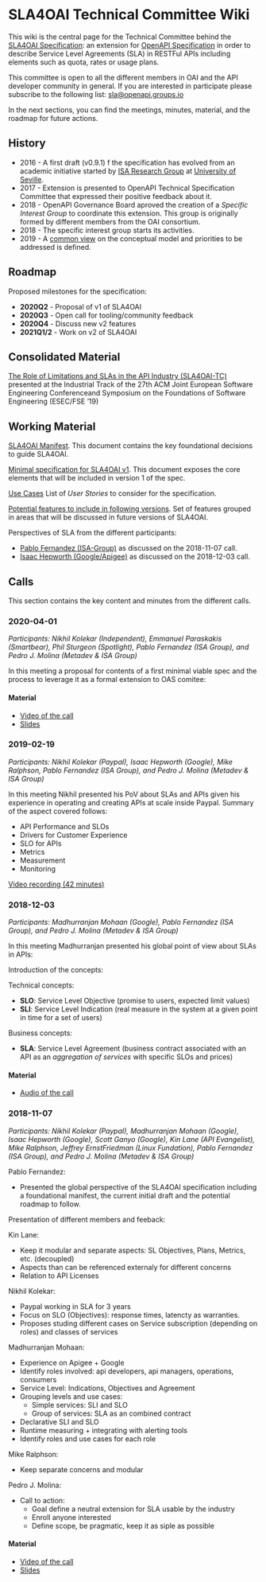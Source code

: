 # SLA4OAI Technical Committee Wiki

This wiki is the central page for the Technical Committee behind the [SLA4OAI Specification](https://github.com/isa-group/SLA4OAI-Specification): an extension for [OpenAPI Specification](https://github.com/OAI/OpenAPI-Specification) in order to describe Service Level Agreements (SLA) in RESTFul APIs including elements such as quota, rates or usage plans.

This committee is open to all the different members in OAI and the API developer community in general. If you are interested in participate please subscribe to the following list: [sla@openapi.groups.io](https://openapi.groups.io/g/sla)

In the next sections, you can find the meetings, minutes, material, and the roadmap for future actions. 

## History

 - 2016 - A first draft (v0.9.1) f the specification has evolved from an academic initiative started by [ISA Research Group](http://www.isa.us.es) at [University of Seville](http://www.us.es).
 - 2017 - Extension is presented to OpenAPI Technical Specification Committee that expressed their positive feedback about it. 
 - 2018 - OpenAPI Governance Board aproved the creation of a *Specific Interest Group* to coordinate this extension. This group is originally formed by different members from the OAI consortium.
 - 2018 - The specific interest group starts its activities.
 - 2019 - A [common view](docs/2019_ESEC_FSE_IndustryTrack_The_role_of_SLAs_in_the_API_industry.pdf) on the conceptual model and priorities to be addressed is defined.
 
## Roadmap

Proposed milestones for the specification:
 - **2020Q2** - Proposal of v1 of SLA4OAI
 - **2020Q3** - Open call for tooling/community feedback
 - **2020Q4** - Discuss new v2 features
 - **2021Q1/2** - Work on v2 of SLA4OAI

## Consolidated Material

[The Role of Limitations and SLAs in the API Industry (SLA4OAI-TC)](docs/2019_ESEC_FSE_IndustryTrack_The_role_of_SLAs_in_the_API_industry.pdf) presented at the Industrial Track of the 27th ACM Joint European Software Engineering Conferenceand Symposium on the Foundations of Software Engineering (ESEC/FSE ’19)

## Working Material
[SLA4OAI Manifest](./Manifest.md). This document contains the key foundational decisions to guide SLA4OAI.

[Minimal specification for SLA4OAI v1](FirstMinimalSpecification.md). This document exposes the core elements that will be included in version 1 of the spec.

[Use Cases](UseCases.md) List of *User Stories* to consider for the specification.

[Potential features to include in following versions](PotentialFeatures.md). Set of features grouped in areas that will be discussed in future versions of SLA4OAI.

Perspectives of SLA from the different participants: 
- [Pablo Fernandez (ISA-Group)](https://drive.google.com/open?id=1sBjd8FR4zVqF5wYBzvnWrpncCmO2AJv1) as discussed on the 2018-11-07 call.
- [Isaac Hepworth (Google/Apigee)](docs/API%20Service%20Levels%20and%20OpenAPI.pdf) as discussed on the 2018-12-03 call.

## Calls
This section contains the key content and minutes from the different calls.

### 2020-04-01
*Participants:  Nikhil Kolekar (Independent), Emmanuel Paraskakis (Smartbear), Phil Sturgeon (Spotlight), Pablo Fernandez (ISA Group), and Pedro J. Molina (Metadev & ISA Group)*

In this meeting a proposal for contents of a first minimal viable spec and the process to leverage it as a formal extension to OAS comitee:

#### Material
 - [Video of the call](https://drive.google.com/file/d/1IYhH1UlGa5z6uHI70VF_QpBEqYLqazOS/view?usp=sharing)
 - [Slides](https://drive.google.com/open?id=1tAkegexohOlW6-Sn-Q3q12kkg_5pPvsF06qeB7bIlns)


### 2019-02-19
*Participants:  Nikhil Kolekar (Paypal), Isaac Hepworth (Google), Mike Ralphson, Pablo Fernandez (ISA Group), and Pedro J. Molina (Metadev & ISA Group)*

In this meeting Nikhil presented his PoV about SLAs and APIs given his experience in operating and creating APIs at scale inside Paypal. Summary of the aspect covered follows:

- API Performance and SLOs
- Drivers for Customer Experience
- SLO for APIs
- Metrics
- Measurement
- Monitoring

[Video recording (42 minutes)](https://drive.google.com/open?id=1DR6z103Q1YU589euhz1BCcd8YXCWD5k1)


### 2018-12-03
*Participants: Madhurranjan Mohaan (Google), Pablo Fernandez (ISA Group), and Pedro J. Molina (Metadev & ISA Group)*

In this meeting Madhurranjan presented his global point of view about SLAs in APIs:

Introduction of the concepts:

Technical concepts:
- **SLO**: Service Level Objective (promise to users, expected limit values)
- **SLI**: Service Level Indication (real measure in the system at a given point in time for a set of users)

Business concepts:
- **SLA**: Service Level Agreement (business contract associated with an API as an *aggregation of services* with specific SLOs and prices)

#### Material
 - [Audio of the call](https://drive.google.com/open?id=17zDfDFmZw8IF_JhWtW7L2qWUofPEkguI)
 
### 2018-11-07
*Participants: Nikhil Kolekar (Paypal), Madhurranjan Mohaan (Google), Isaac Hepworth (Google), Scott Ganyo (Google), Kin Lane (API Evangelist), Mike Ralphson, Jeffrey ErnstFriedman (Linux Fundation), Pablo Fernandez (ISA Group), and Pedro J. Molina (Metadev & ISA Group)*

Pablo Fernandez:
- Presented the global perspective of the SLA4OAI specification including a foundational manifest, the current initial draft and the potential roadmap to follow. 

Presentation of different members and feeback:

Kin Lane: 
- Keep it modular and separate aspects: SL Objectives, Plans, Metrics, etc. (decoupled)
- Aspects than can be referenced externaly for different concerns
- Relation to API Licenses

Nikhil Kolekar:
- Paypal working in SLA for 3 years
- Focus on SLO (Objectives): response times, latencty as warranties.
- Proposes studing different cases on Service subscription (depending on roles) and classes of services

Madhurranjan Mohaan: 
- Experience on Apigee + Google
- Identify roles involved: api developers, api managers, operations, consumers
- Service Level: Indications, Objectives and Agreement
- Grouping levels and use cases:
    - Simple services: SLI and SLO
    - Group of services: SLA as an combined contract
- Declarative SLI and SLO
- Runtime measuring + integrating with alerting tools
- Identify roles and use cases for each role

Mike Ralphson:
- Keep separate concerns and modular

Pedro J. Molina:
- Call to action:
    - Goal define a neutral extension for SLA usable by the industry
    - Enroll anyone interested
    - Define scope, be pragmatic, keep it as siple as possible


#### Material
 - [Video of the call](https://drive.google.com/open?id=1R7TNYZQruRXmaIJuREls9lRslapptNFY)
 - [Slides](https://drive.google.com/open?id=1sBjd8FR4zVqF5wYBzvnWrpncCmO2AJv1)



